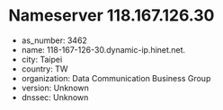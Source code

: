 # Nameserver 118.167.126.30

* as_number: 3462
* name: 118-167-126-30.dynamic-ip.hinet.net.
* city: Taipei
* country: TW
* organization: Data Communication Business Group
* version: Unknown
* dnssec: Unknown
